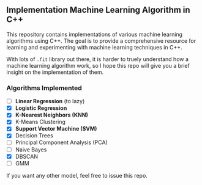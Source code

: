 ## Implementation Machine Learning Algorithm in C++

This repository contains implementations of various machine learning algorithms using C++. The goal is to provide a comprehensive resource for learning and experimenting with machine learning techniques in C++.

With lots of `.fit` library out there, it is harder to truely understand how a machine learning algorithm work, so I hope this repo will give you a brief insight on the implementation of them.


### Algorithms Implemented

- [ ] **Linear Regression** (to lazy)
- [X] **Logistic Regression**
- [X] **K-Nearest Neighbors (KNN)**
- [X] K-Means Clustering
- [X] **Support Vector Machine (SVM)**
- [X] Decision Trees
- [ ] Principal Component Analysis (PCA)
- [ ] Naive Bayes
- [X] DBSCAN
- [ ] GMM

If you want any other model, feel free to issue this repo.
